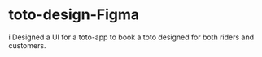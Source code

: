 # toto-design-Figma
i Designed a UI for a toto-app to book a toto designed for both riders and customers.
